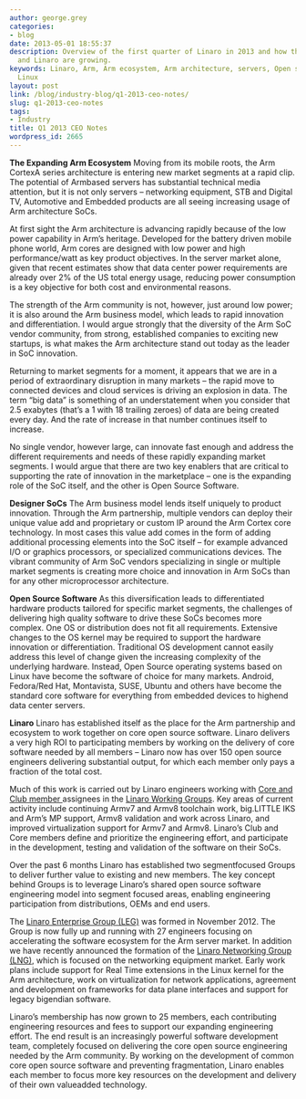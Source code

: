 ```yaml
---
author: george.grey
categories:
- blog
date: 2013-05-01 18:55:37
description: Overview of the first quarter of Linaro in 2013 and how the Arm ecosystem
  and Linaro are growing.
keywords: Linaro, Arm, Arm ecosystem, Arm architecture, servers, Open source software,
  Linux
layout: post
link: /blog/industry-blog/q1-2013-ceo-notes/
slug: q1-2013-ceo-notes
tags:
- Industry
title: Q1 2013 CEO Notes
wordpress_id: 2665
---
```


**The Expanding Arm Ecosystem**
Moving from its mobile roots, the Arm Cortex­A series architecture is entering new market segments at a rapid clip. The potential of Arm­based servers has substantial technical media attention, but it is not only servers – networking equipment, STB and Digital TV, Automotive and Embedded products are all seeing increasing usage of Arm architecture SoCs.

At first sight the Arm architecture is advancing rapidly because of the low power capability in Arm’s heritage. Developed for the battery driven mobile phone world, Arm cores are designed with low power and high performance/watt as key product objectives. In the server market alone, given that recent estimates show that data center power requirements are already over 2% of the US total energy usage, reducing power consumption is a key objective for both cost and environmental reasons.

The strength of the Arm community is not, however, just around low power; it is also around the Arm business model, which leads to rapid innovation and differentiation. I would argue strongly that the diversity of the Arm SoC vendor community, from strong, established companies to exciting new startups, is what makes the Arm architecture stand out today as the leader in SoC innovation.

Returning to market segments for a moment, it appears that we are in a period of extraordinary disruption in many markets – the rapid move to connected devices and cloud services is driving an explosion in data. The term “big data” is something of an understatement when you consider that 2.5 exabytes (that’s a 1 with 18 trailing zeroes) of data are being created every day. And the rate of increase in that number continues itself to increase.

No single vendor, however large, can innovate fast enough and address the different requirements and needs of these rapidly expanding market segments. I would argue that there are two key enablers that are critical to supporting the rate of innovation in the marketplace – one is the expanding role of the SoC itself, and the other is Open Source Software.

**Designer SoCs** The Arm business model lends itself uniquely to product innovation. Through the Arm partnership, multiple vendors can deploy their unique value add and proprietary or custom IP around the Arm Cortex core technology. In most cases this value add comes in the form of adding additional processing elements into the SoC itself – for example advanced I/O or graphics processors, or specialized communications devices. The vibrant community of Arm SoC vendors specializing in single or multiple market segments is creating more choice and innovation in Arm SoCs than for any other microprocessor architecture.

**Open Source Software** As this diversification leads to differentiated hardware products tailored for specific market segments, the challenges of delivering high quality software to drive these SoCs becomes more complex. One OS or distribution does not fit all requirements. Extensive changes to the OS kernel may be required to support the hardware innovation or differentiation. Traditional OS development cannot easily address this level of change given the increasing complexity of the underlying hardware. Instead, Open Source operating systems based on Linux have become the software of choice for many markets. Android, Fedora/Red Hat, Montavista, SUSE, Ubuntu and others have become the standard core software for everything from embedded devices to high­end data center servers.

**Linaro** Linaro has established itself as the place for the Arm partnership and ecosystem to work together on core open source software. Linaro delivers a very high ROI to participating members by working on the delivery of core software needed by all members – Linaro now has over 150 open source engineers delivering substantial output, for which each member only pays a fraction of the total cost.

Much of this work is carried out by Linaro engineers working with [Core and Club member ](/membership/)assignees in the [Linaro Working Groups](https://wiki.linaro.org/WorkingGroups). Key areas of current activity include continuing Armv7 and Armv8 toolchain work, big.LITTLE IKS and Arm’s MP support, Armv8 validation and work across Linaro, and improved virtualization support for Armv7 and Armv8. Linaro’s Club and Core members define and prioritize the engineering effort, and participate in the development, testing and validation of the software on their SoCs.

Over the past 6 months Linaro has established two segment­focused Groups to deliver further value to existing and new members. The key concept behind Groups is to leverage Linaro’s shared open source software engineering model into segment focused areas, enabling engineering participation from distributions, OEMs and end users.

The [Linaro Enterprise Group (LEG)](/groups/leg/) was formed in November 2012. The Group is now fully up and running with 27 engineers focusing on accelerating the software ecosystem for the Arm server market. In addition we have recently announced the formation of the [Linaro Networking Group (LNG)](/blog/lng/), which is focused on the networking equipment market. Early work plans include support for Real Time extensions in the Linux kernel for the Arm architecture, work on virtualization for network applications, agreement and development on frameworks for data plane interfaces and support for legacy big­endian software.

Linaro’s membership has now grown to 25 members, each contributing engineering resources and fees to support our expanding engineering effort. The end result is an increasingly powerful software development team, completely focused on delivering the core open source engineering needed by the Arm community. By working on the development of common core open source software and preventing fragmentation, Linaro enables each member to focus more key resources on the development and delivery of their own value­added technology.